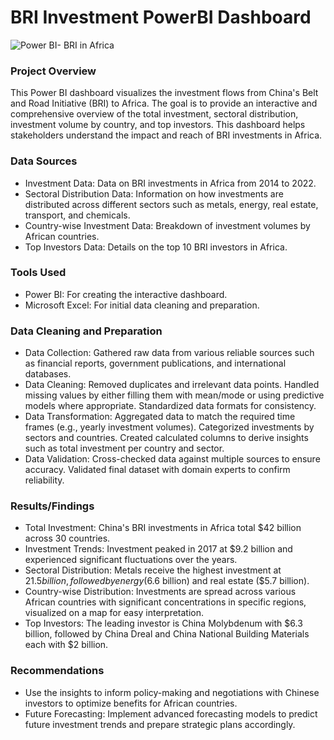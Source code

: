 # BRI Investment PowerBI Dashboard
![Power BI- BRI in Africa ](https://github.com/Shimekonnen/PowerBI-Dashboard-BRI-Investment/assets/128651580/4431dc6c-b3a8-41dd-a14b-f2e614c42f1b)


### Project Overview
This Power BI dashboard visualizes the investment flows from China's Belt and Road Initiative (BRI) to Africa. The goal is to provide an interactive and comprehensive overview of the total investment, sectoral distribution, investment volume by country, and top investors. This dashboard helps stakeholders understand the impact and reach of BRI investments in Africa.

### Data Sources
- Investment Data: Data on BRI investments in Africa from 2014 to 2022.
- Sectoral Distribution Data: Information on how investments are distributed across different sectors such as metals, energy, real estate, transport, and chemicals.
- Country-wise Investment Data: Breakdown of investment volumes by African countries.
- Top Investors Data: Details on the top 10 BRI investors in Africa.

### Tools Used
- Power BI: For creating the interactive dashboard.
- Microsoft Excel: For initial data cleaning and preparation.

### Data Cleaning and Preparation
- Data Collection:
Gathered raw data from various reliable sources such as financial reports, government publications, and international databases.
- Data Cleaning:
Removed duplicates and irrelevant data points.
Handled missing values by either filling them with mean/mode or using predictive models where appropriate.
Standardized data formats for consistency.
- Data Transformation:
Aggregated data to match the required time frames (e.g., yearly investment volumes).
Categorized investments by sectors and countries.
Created calculated columns to derive insights such as total investment per country and sector.
- Data Validation:
Cross-checked data against multiple sources to ensure accuracy.
Validated final dataset with domain experts to confirm reliability.

### Results/Findings
- Total Investment:
China's BRI investments in Africa total $42 billion across 30 countries.
- Investment Trends:
Investment peaked in 2017 at $9.2 billion and experienced significant fluctuations over the years.
- Sectoral Distribution:
Metals receive the highest investment at $21.5 billion, followed by energy ($6.6 billion) and real estate ($5.7 billion).
- Country-wise Distribution:
Investments are spread across various African countries with significant concentrations in specific regions, visualized on a map for easy interpretation.
- Top Investors:
The leading investor is China Molybdenum with $6.3 billion, followed by China Dreal and China National Building Materials each with $2 billion.

### Recommendations

- Use the insights to inform policy-making and negotiations with Chinese investors to optimize benefits for African countries.
- Future Forecasting:
Implement advanced forecasting models to predict future investment trends and prepare strategic plans accordingly.
